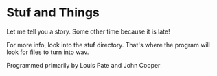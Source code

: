 # Stuf and Things
Let me tell you a story. Some other time because 
it is late!

For more info, look into the stuf directory. That's where
the program will look for files to turn into wav.

Programmed primarily by Louis Pate and John Cooper
